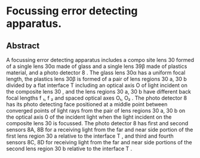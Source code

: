 # Focussing error detecting apparatus.

## Abstract
A focussing error detecting apparatus includes a compo site lens 30 formed of a single lens 30α made of glass and a single lens 39β made of plastics material, and a photo detector 8 . The glass lens 30α has a uniform focal length, the plastics lens 30β is formed of a pair of lens regions 30 a, 30 b divided by a flat interface T including an optical axis O of light incident on the composite lens 30 , and the lens regions 30 a, 30 b have different back focal lengths f ₁, f ₂ and spaced optical axes O₁, O₂ . The photo detector 8 has its photo detecting face positioned at a middle point between converged points of light rays from the pair of lens regions 30 a, 30 b on the optical axis 0 of the incident light when the light incident on the composite lens 30 is focussed. The photo detector 8 has first and second sensors 8A, 8B for a receiving light from the far and near side portion of the first lens region 30 a relative to the interface T , and third and fourth sensors 8C, 8D for receiving light from the far and near side portions of the second lens region 30 b relative to the interface T .